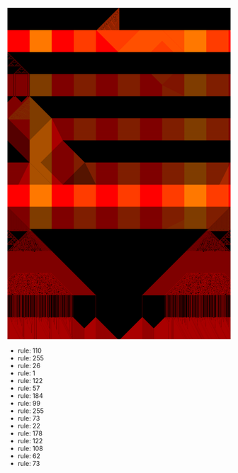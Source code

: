 ![photo](./output.png) 
 * rule: 110
* rule: 255
* rule: 26
* rule: 1
* rule: 122
* rule: 57
* rule: 184
* rule: 99
* rule: 255
* rule: 73
* rule: 22
* rule: 178
* rule: 122
* rule: 108
* rule: 62
* rule: 73
